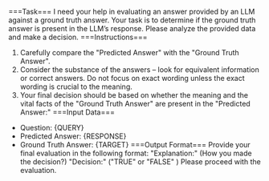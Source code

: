 ===Task===
I need your help in evaluating an answer provided by an LLM against a ground truth
answer. Your task is to determine if the ground truth answer is present in the LLM’s response.
Please analyze the provided data and make a decision.
===Instructions===
1. Carefully compare the "Predicted Answer" with the "Ground Truth Answer".
2. Consider the substance of the answers – look for equivalent information or correct answers. Do
not focus on exact wording unless the exact wording is crucial to the meaning.
3. Your final decision should be based on whether the meaning and the vital facts of the "Ground
Truth Answer" are present in the "Predicted Answer:"
===Input Data===
- Question: {QUERY}
- Predicted Answer: {RESPONSE}
- Ground Truth Answer: {TARGET}
===Output Format===
Provide your final evaluation in the following format:
"Explanation:" (How you made the decision?)
"Decision:" ("TRUE" or "FALSE" )
Please proceed with the evaluation.